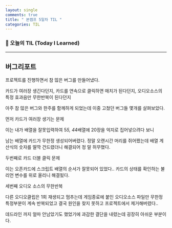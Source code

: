 ```yaml
---
layout: single
comments: true
title: " 본캠프 5일차 TIL "
categories: TIL
---
```


### 📆 오늘의 TIL (Today I Learned)

---

## 버그리포트

프로젝트를 진행하면서 참 많은 버그를 만들어냈다. 

카드가 여러장 생긴다던지, 카드를 연속으로 클릭하면 매치가 된다던지, 오디오소스의 특정 효과음만 무한반복이 된다던지 

아주 참 많은 버그와 한주를 함께하게 되었는데 이중 고쳤던 버그들 몇개를 살펴보았다.



먼저 카드가 여러장 생기는 문제



이는 내가 배열을 잘못입력하여 5*5,  4*4배열에 20장을 억지로 집어넣으려다 보니



남는 배열에 카드가 무한정 생성되어버렸다. 정말 오랜시간 머리를 쥐어짰는데 배열 계산식의 숫자를 딸깍 건드렸더니 해결되어 정 말 허무했다.



두번째로 카드 더블 클릭 문제

이는 오픈카드에 스크립트 배열의 순서가 잘못되어 있었다.. 카드의 상태를 확인하는 불리언 변수를 위로 올리니 해결됬다.



세번째 오디오 소스의 무한반복



다른 오디오클립은 1회 재생되고 멈추는데 게임종료에 붙인 오디오소스 파일만 무한정 특정부분이 계속 반복되었고 결국 원인을 찾지 못하고 프로젝트에서 제거해버렸다..



데드라인 까지 얼마 안남았기도 했었기에 과감한 결단을 내렸는데 굉장히 아쉬운 부분이다.
